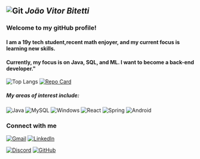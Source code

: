 ## ![Git](https://img.shields.io/badge/GIT-E44C30?style=for-the-badge&logo=git&logoColor=whitehttps://img.shields.io/badge/C%2B%2B-00599C?style=for-the-badge&logo=c%2B%2B&logoColor=white) ***João Vitor Bitetti***
### **Welcome to my gitHub profile!**

#### **I am a 19y tech student,recent math enjoyer, and my current focus is learning new skills.** 
#### Currently, my focus is on **Java, SQL,** and **ML**. I want to become a **back-end** developer."

![Top Langs](https://github-readme-stats-git-masterrstaa-rickstaa.vercel.app/api/top-langs/?username=Doki2077&layout=compact&bg_color=000&border_color=30A3DC&title_color=E94D5F&text_color=FFF)                                         [![Repo Card](https://github-readme-stats.vercel.app/api/pin/?username=Doki2077&repo=Faculdade&bg_color=000&border_color=30A3DC&show_icons=true&icon_color=30A3DC&title_color=E94D5F&text_color=FFF)](https://github.com/Doki2077/Snakegame)

##### My areas of **interest** include:
 
![Java](https://img.shields.io/badge/java-%23ED8B00.svg?style=for-the-badge&logo=openjdk&logoColor=white)
![MySQL](https://img.shields.io/badge/MySQL-00000F?style=for-the-badge&logo=mysql&logoColor=white)
![Windows](https://img.shields.io/badge/Windows-000?style=for-the-badge&logo=windows&logoColor=2CA5E0)
![React](https://img.shields.io/badge/React-20232A?style=for-the-badge&logo=react&logoColor=61DAFB)
![Spring](https://img.shields.io/badge/spring-%236DB33F.svg?style=for-the-badge&logo=spring&logoColor=white)
![Android](https://img.shields.io/badge/Android-3DDC84?style=for-the-badge&logo=android&logoColor=white)

### Connect with me
[![Gmail](https://img.shields.io/badge/Gmail-333333?style=for-the-badge&logo=gmail&logoColor=red)](mailto:jvbitetti0@gmail.com) [![LinkedIn](https://img.shields.io/badge/LinkedIn-0077B5?style=for-the-badge&logo=linkedin&logoColor=white)](https://www.linkedin.com/in/joão-vitor-da-costa-bitetti-9998972b1/)

[![Discord](https://img.shields.io/badge/Discord-7289DA?style=for-the-badge&logo=discord&logoColor=white)](https://discord.com/channels/@dokinffc/) [![GitHub](https://img.shields.io/badge/GitHub-100000?style=for-the-badge&logo=github&logoColor=white)](https://github.com/Doki2077)
